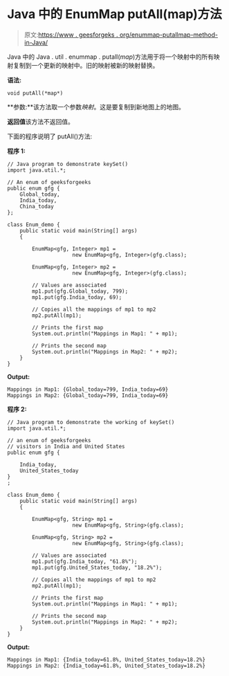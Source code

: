 # Java 中的 EnumMap putAll(map)方法

> 原文:[https://www . geesforgeks . org/enummap-putallmap-method-in-Java/](https://www.geeksforgeeks.org/enummap-putallmap-method-in-java/)

Java 中的 Java . util . enummap . putall(*map*)方法用于将一个映射中的所有映射复制到一个更新的映射中。旧的映射被新的映射替换。

**语法:**

```
void putAll(*map*)
```

**参数:**该方法取一个参数*映射*。这是要复制到新地图上的地图。

**返回值**该方法不返回值。

下面的程序说明了 putAll()方法:

**程序 1:**

```
// Java program to demonstrate keySet()
import java.util.*;

// An enum of geeksforgeeks
public enum gfg {
    Global_today,
    India_today,
    China_today
};

class Enum_demo {
    public static void main(String[] args)
    {

        EnumMap<gfg, Integer> mp1 = 
                     new EnumMap<gfg, Integer>(gfg.class);

        EnumMap<gfg, Integer> mp2 = 
                     new EnumMap<gfg, Integer>(gfg.class);

        // Values are associated
        mp1.put(gfg.Global_today, 799);
        mp1.put(gfg.India_today, 69);

        // Copies all the mappings of mp1 to mp2
        mp2.putAll(mp1);

        // Prints the first map
        System.out.println("Mappings in Map1: " + mp1);

        // Prints the second map
        System.out.println("Mappings in Map2: " + mp2);
    }
}
```

**Output:**

```
Mappings in Map1: {Global_today=799, India_today=69}
Mappings in Map2: {Global_today=799, India_today=69}

```

**程序 2:**

```
// Java program to demonstrate the working of keySet()
import java.util.*;

// an enum of geeksforgeeks
// visitors in India and United States
public enum gfg {

    India_today,
    United_States_today
}
;

class Enum_demo {
    public static void main(String[] args)
    {

        EnumMap<gfg, String> mp1 = 
                     new EnumMap<gfg, String>(gfg.class);

        EnumMap<gfg, String> mp2 = 
                     new EnumMap<gfg, String>(gfg.class);

        // Values are associated
        mp1.put(gfg.India_today, "61.8%");
        mp1.put(gfg.United_States_today, "18.2%");

        // Copies all the mappings of mp1 to mp2
        mp2.putAll(mp1);

        // Prints the first map
        System.out.println("Mappings in Map1: " + mp1);

        // Prints the second map
        System.out.println("Mappings in Map2: " + mp2);
    }
}
```

**Output:**

```
Mappings in Map1: {India_today=61.8%, United_States_today=18.2%}
Mappings in Map2: {India_today=61.8%, United_States_today=18.2%}

```
